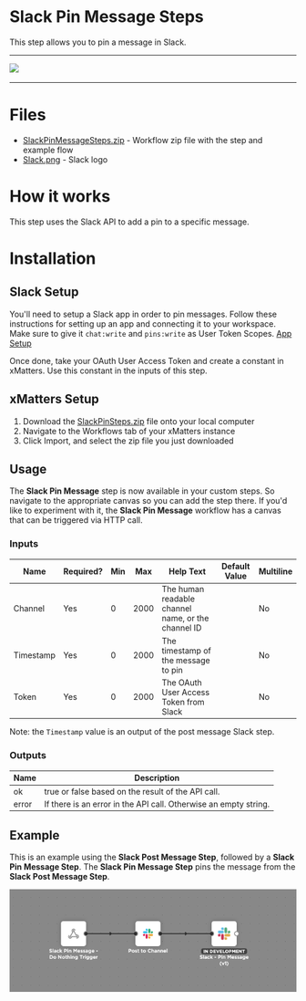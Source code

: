 # Slack Pin Message Steps

This step allows you to pin a message in Slack.


---------

<kbd>
  <img src="https://github.com/xmatters/xMatters-Labs/raw/master/media/disclaimer.png">
</kbd>

---------

# Files

* [SlackPinMessageSteps.zip](SlackPinMessageSteps.zip) - Workflow zip file with the step and example flow
* [Slack.png](/Slack.png) - Slack logo

# How it works
This step uses the Slack API to add a pin to a specific message.


# Installation

## Slack Setup
You'll need to setup a Slack app in order to pin messages. Follow these instructions for setting up an app and connecting it to your workspace. Make sure to give it `chat:write` and `pins:write` as User Token Scopes.
[App Setup](https://api.slack.com/authentication/basics)

Once done, take your OAuth User Access Token and create a constant in xMatters. Use this constant in the inputs of this step.


## xMatters Setup
1. Download the [SlackPinSteps.zip](SlackPinSteps.zip) file onto your local computer
2. Navigate to the Workflows tab of your xMatters instance
3. Click Import, and select the zip file you just downloaded


## Usage
The **Slack Pin Message** step is now available in your custom steps. So navigate to the appropriate canvas so you can add the step there. If you'd like to experiment with it, the **Slack Pin Message** workflow has a canvas that can be triggered via HTTP call. 

### Inputs
| Name  | Required? | Min | Max | Help Text | Default Value | Multiline |
| ----- | ----------| --- | --- | --------- | ------------- | --------- |
| Channel | Yes | 0 | 2000 | The human readable channel name, or the channel ID | | No |
| Timestamp | Yes | 0 | 2000 | The timestamp of the message to pin | | No |
| Token | Yes | 0 | 2000 | The OAuth User Access Token from Slack | | No |

Note: the `Timestamp` value is an output of the post message Slack step.

### Outputs

| Name | Description |
| ---- | ----------  |
| ok | true or false based on the result of the API call. |
| error | If there is an error in the API call. Otherwise an empty string. |


## Example
This is an example using the **Slack Post Message Step**, followed by a **Slack Pin Message Step**. The **Slack Pin Message Step** pins the message from the **Slack Post Message Step**.

<kbd>
	<img src="/media/ExampleFlow.png">
</kbd>

